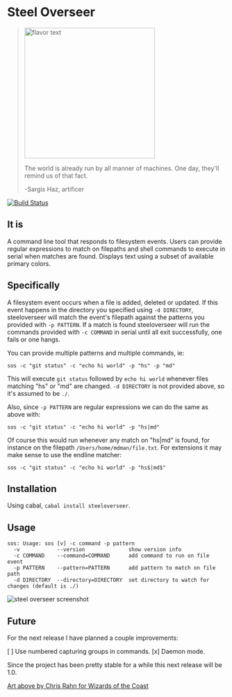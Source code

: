 Steel Overseer
==============
> <img src="https://raw.github.com/schell/steeloverseer/master/rsrc/pic.jpg" width="300" title="flavor text" />
>
> The world is already run by all manner of machines. One day, they'll remind us of that fact. 
> 
> -Sargis Haz, artificer 

[![Build Status](https://travis-ci.org/schell/steeloverseer.png?branch=master)](https://travis-ci.org/schell/steeloverseer)

It is
-----
A command line tool that responds to filesystem events. 
Users can provide regular expressions to match on filepaths 
and shell commands to execute in serial when matches are found. 
Displays text using a subset of available primary colors.

Specifically
------------
A filesystem event occurs when a file is added, deleted or updated. 
If this event happens in the directory you specified using 
```-d DIRECTORY```, steeloverseer will match the event's filepath 
against the patterns you provided with ```-p PATTERN```.
If a match is found steeloverseer will run the commands provided 
with ```-c COMMAND``` in serial until all exit successfully, one fails or one hangs.

You can provide multiple patterns and multiple commands, ie:

    sos -c "git status" -c "echo hi world" -p "hs" -p "md"
    
This will execute ```git status``` followed by ```echo hi world``` 
whenever files matching "hs" or "md" are changed. ```-d DIRECTORY``` 
is not provided above, so it's assumed to be ```./```.

Also, since ```-p PATTERN``` are regular expressions we can do the same as above with:

    sos -c "git status" -c "echo hi world" -p "hs|md"
    
Of course this would run whenever any match on "hs|md" is found, 
for instance on the filepath ```/Users/home/mdman/file.txt```.
For extensions it may make sense to use the endline matcher:

    sos -c "git status" -c "echo hi world" -p "hs$|md$"

Installation
------------
Using cabal, ```cabal install steeloverseer```.

Usage
-----
    sos: Usage: sos [v] -c command -p pattern
      -v            --version              show version info
      -c COMMAND    --command=COMMAND      add command to run on file event
      -p PATTERN    --pattern=PATTERN      add pattern to match on file path
      -d DIRECTORY  --directory=DIRECTORY  set directory to watch for changes (default is ./)

<img src="https://raw.github.com/schell/steeloverseer/master/rsrc/screenv0.2.0.0.png" title="steel overseer screenshot" />

Future
------
For the next release I have planned a couple improvements:

[ ] Use numbered capturing groups in commands.
[x] Daemon mode.

Since the project has been pretty stable for a while this next release will be 1.0.

[Art above by Chris Rahn for Wizards of the Coast](http://gatherer.wizards.com/Pages/Card/Details.aspx?multiverseid=205036 "Steel Overseer")
